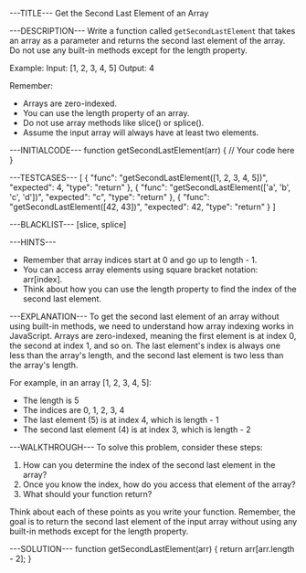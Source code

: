 ---TITLE---
Get the Second Last Element of an Array

---DESCRIPTION---
Write a function called `getSecondLastElement` that takes an array as a parameter and returns the second last element of the array. Do not use any built-in methods except for the length property.

Example:
Input: [1, 2, 3, 4, 5]
Output: 4

Remember:
- Arrays are zero-indexed.
- You can use the length property of an array.
- Do not use array methods like slice() or splice().
- Assume the input array will always have at least two elements.

---INITIALCODE---
function getSecondLastElement(arr) {
  // Your code here
}

---TESTCASES---
[
  { "func": "getSecondLastElement([1, 2, 3, 4, 5])", "expected": 4, "type": "return" },
  { "func": "getSecondLastElement(['a', 'b', 'c', 'd'])", "expected": "c", "type": "return" },
  { "func": "getSecondLastElement([42, 43])", "expected": 42, "type": "return" }
]

---BLACKLIST---
[slice, splice]

---HINTS---
- Remember that array indices start at 0 and go up to length - 1.
- You can access array elements using square bracket notation: arr[index].
- Think about how you can use the length property to find the index of the second last element.

---EXPLANATION---
To get the second last element of an array without using built-in methods, we need to understand how array indexing works in JavaScript. Arrays are zero-indexed, meaning the first element is at index 0, the second at index 1, and so on. The last element's index is always one less than the array's length, and the second last element is two less than the array's length.

For example, in an array [1, 2, 3, 4, 5]:
- The length is 5
- The indices are 0, 1, 2, 3, 4
- The last element (5) is at index 4, which is length - 1
- The second last element (4) is at index 3, which is length - 2

---WALKTHROUGH---
To solve this problem, consider these steps:

1. How can you determine the index of the second last element in the array?
2. Once you know the index, how do you access that element of the array?
3. What should your function return?

Think about each of these points as you write your function. Remember, the goal is to return the second last element of the input array without using any built-in methods except for the length property.

---SOLUTION---
function getSecondLastElement(arr) {
  return arr[arr.length - 2];
}
